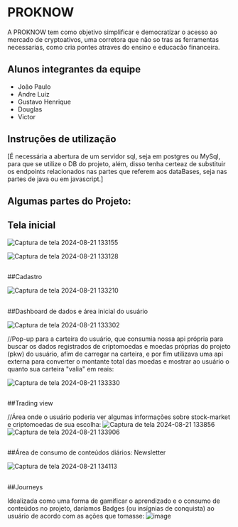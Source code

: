 # PROKNOW

A PROKNOW tem como objetivo simplificar e democratizar o acesso ao mercado de cryptoativos, uma corretora que não so tras as ferramentas necessarias, como cria pontes atraves do ensino e educacão financeira.

## Alunos integrantes da equipe

* João Paulo
* Andre Luiz
* Gustavo Henrique
* Douglas
* Victor

## Instruções de utilização

[É necessária a abertura de um servidor sql, seja em postgres ou MySql, para que se utilize o DB do projeto, além, disso tenha certeaz de substituir os endpoints relacionados nas partes que referem aos dataBases, seja nas partes de java ou em javascript.]

## Algumas partes do Projeto:

## Tela inicial


![Captura de tela 2024-08-21 133155](https://github.com/user-attachments/assets/13f177f3-70df-4c05-a623-cddf9d24dcb4)

![Captura de tela 2024-08-21 133128](https://github.com/user-attachments/assets/372d7159-f308-44db-8490-e4624332eb60)
##

##Cadastro


![Captura de tela 2024-08-21 133210](https://github.com/user-attachments/assets/2ebcffee-ef97-4539-af62-bf13d355d75e)
##

##Dashboard de dados e área inicial do usuário


![Captura de tela 2024-08-21 133302](https://github.com/user-attachments/assets/5d7b580b-8af1-4677-8397-fb22f1f3e42b)

//Pop-up para a carteira do usuário, que consumia nossa api própria para buscar os dados registrados de criptomoedas e moedas próprias do projeto (pkw) do usuário, afim de carregar na carteira, e por fim utilizava uma api externa para converter o montante total das moedas e mostrar ao usuário o quanto sua carteira "valia" em reais:

![Captura de tela 2024-08-21 133330](https://github.com/user-attachments/assets/527dddce-574b-48fb-a298-79fcc87f8ec3)
##

##Trading view


//Área onde o usuário poderia ver algumas informações sobre stock-market e criptomoedas de sua escolha:
![Captura de tela 2024-08-21 133856](https://github.com/user-attachments/assets/c6d994d1-16d4-4e22-86db-0504a9a48fa3)
![Captura de tela 2024-08-21 133906](https://github.com/user-attachments/assets/9a72cedc-15c8-4128-83bd-ec47b8aedf57)
##

##Área de consumo de conteúdos diários: Newsletter


![Captura de tela 2024-08-21 134113](https://github.com/user-attachments/assets/3ac22708-4a5b-4148-b8b0-92a2d23e1889)
##

##Journeys 


  Idealizada como uma forma de gamificar o aprendizado e o consumo de conteúdos no projeto, daríamos Badges (ou insígnias de conquista) ao usuário de acordo com as ações que tomasse:
![image](https://github.com/user-attachments/assets/5c529cdb-c6d0-4104-b3ac-b20b3009aee7)


